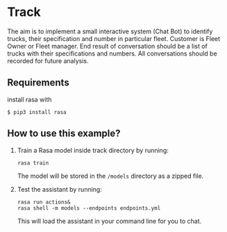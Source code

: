 # Track

The aim is to implement a small interactive system (Chat Bot) to 
identify trucks, their specification and number in particular fleet.
Customer is Fleet Owner or Fleet manager.
End result of conversation should be a list of trucks with their 
specifications and numbers.
All conversations should be recorded for future analysis.

## Requirements

install rasa with 
   ```
   $ pip3 install rasa
   ```

## How to use this example?

1. Train a Rasa model inside track directory by running:
    ```
    rasa train
    ```
    The model will be stored in the `/models` directory as a zipped file.

3. Test the assistant by running:
    ```
    rasa run actions&
    rasa shell -m models --endpoints endpoints.yml
    ```
    This will load the assistant in your command line for you to chat.
